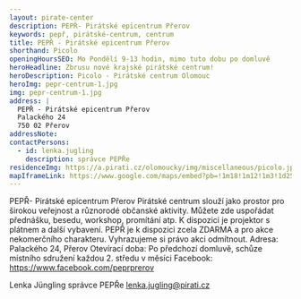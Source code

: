 ```yaml
---
layout: pirate-center
description: PEPŘ- Pirátské epicentrum Přerov
keywords: pepř, pirátské-centrum, centrum
title: PEPŘ - Pirátské epicentrum Přerov
shorthand: Picolo
openingHoursSEO: Mo Pondělí 9-13 hodin, mimo tuto dobu po domluvě
heroHeadline: Zbrusu nové krajské pirátské centrum!
heroDescription: Picolo - Pirátské centrum Olomouc
heroImg: pepr-centrum-1.jpg
img: pepr-centrum-1.jpg
address: |
  PEPŘ - Pirátské epicentrum Přerov
  Palackého 24
  750 02 Přerov
addressNote:
contactPersons:
  - id: lenka.jugling
    description: správce PEPŘe
residenceImg: https://a.pirati.cz/olomoucky/img/miscellaneous/picolo.jpg
mapIframeLink: https://www.google.com/maps/embed?pb=!1m18!1m12!1m3!1d2586.111521618909!2d17.24639791574584!3d49.59564635646581!2m3!1f0!2f0!3f0!3m2!1i1024!2i768!4f13.1!3m3!1m2!1s0x47124f2fffff5aa9%3A0xc600af4921bef215!2sPicolo%20-%20Pir%C3%A1tsk%C3%A9%20centrum%20Olomouc!5e0!3m2!1scs!2scz!4v1623277268308!5m2!1scs!2scz
---
```


PEPŘ- Pirátské epicentrum Přerov
Pirátské centrum slouží jako prostor pro širokou veřejnost a různorodé občanské aktivity. Můžete zde uspořádat přednášku, besedu, workshop, promítání atp. K dispozici je projektor s plátnem a další vybavení.
PEPŘ je k dispozici zcela ZDARMA a pro akce nekomerčního charakteru. Vyhrazujeme si právo akci odmítnout.
Adresa: Palackého 24, Přerov
Otevírací doba: Po předchozí domluvě, schůze místního sdružení každou 2. středu v měsíci
Facebook: https://www.facebook.com/peprprerov 

Lenka Jüngling
správce PEPŘe
lenka.jugling@pirati.cz


